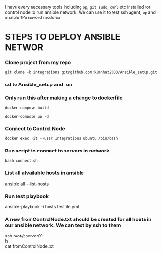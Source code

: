 I have every necessary tools including `op`, `git`, `sudo`, `curl` etc installed for control node to run ansible network. We can use it to test ssh agent, `op` and ansible 1Password modules

# STEPS TO DEPLOY ANSIBLE NETWOR

### Clone project from my repo
    git clone -b integrations git@github.com:kimnhat2000/Ansible_setup.git

### cd to Ansible_setup and run

### Only run this after making a change to dockerfile 
    docker-compose build 

    docker-compose up -d

### Connect to Control Node
    docker exec -it --user Integrations ubuntu /bin/bash

### Run script to connect to servers in network
    bash connect.sh

### List all alvailable hosts in ansible
ansible all --list-hosts

### Run test playbook
ansible-playbook -i hosts testfile.yml

### A new fromControlNode.txt should be created for all hosts in our ansible network. We can test by ssh to them
ssh root@server01    
ls   
cat fromControlNode.txt   


